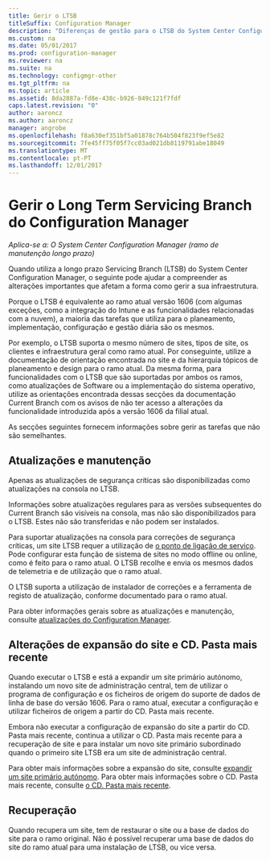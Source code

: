 ```yaml
---
title: Gerir o LTSB
titleSuffix: Configuration Manager
description: "Diferenças de gestão para o LTSB do System Center Configuration Manager."
ms.custom: na
ms.date: 05/01/2017
ms.prod: configuration-manager
ms.reviewer: na
ms.suite: na
ms.technology: configmgr-other
ms.tgt_pltfrm: na
ms.topic: article
ms.assetid: 8da2887a-fd8e-438c-b926-849c121f7fdf
caps.latest.revision: "0"
author: aaroncz
ms.author: aaroncz
manager: angrobe
ms.openlocfilehash: f8a630ef351bf5a01878c764b504f823f9ef5e82
ms.sourcegitcommit: 7fe45ff75f05f7cc03ad021db8119791abe18049
ms.translationtype: MT
ms.contentlocale: pt-PT
ms.lasthandoff: 12/01/2017
---
```

# <a name="manage-the-long-term-servicing-branch-of-configuration-manager"></a>Gerir o Long Term Servicing Branch do Configuration Manager

*Aplica-se a: O System Center Configuration Manager (ramo de manutenção longo prazo)*

Quando utiliza a longo prazo Servicing Branch (LTSB) do System Center Configuration Manager, o seguinte pode ajudar a compreender as alterações importantes que afetam a forma como gerir a sua infraestrutura.

Porque o LTSB é equivalente ao ramo atual versão 1606 (com algumas exceções, como a integração do Intune e as funcionalidades relacionadas com a nuvem), a maioria das tarefas que utiliza para o planeamento, implementação, configuração e gestão diária são os mesmos.

Por exemplo, o LTSB suporta o mesmo número de sites, tipos de site, os clientes e infraestrutura geral como ramo atual. Por conseguinte, utilize a documentação de orientação encontrada no site e da hierarquia tópicos de planeamento e design para o ramo atual. Da mesma forma, para funcionalidades com o LTSB que são suportadas por ambos os ramos, como atualizações de Software ou a implementação do sistema operativo, utilize as orientações encontrada dessas secções da documentação Current Branch com os avisos de não ter acesso a alterações da funcionalidade introduzida após a versão 1606 da filial atual.

As secções seguintes fornecem informações sobre gerir as tarefas que não são semelhantes.

## <a name="updates-and-servicing"></a>Atualizações e manutenção
Apenas as atualizações de segurança críticas são disponibilizadas como atualizações na consola no LTSB.  

Informações sobre atualizações regulares para as versões subsequentes do Current Branch são visíveis na consola, mas não são disponibilizados para o LTSB. Estes não são transferidas e não podem ser instalados.

Para suportar atualizações na consola para correções de segurança críticas, um site LTSB requer a utilização de [o ponto de ligação de serviço](/sccm/core/servers/deploy/configure/about-the-service-connection-point). Pode configurar esta função de sistema de sites no modo offline ou online, como é feito para o ramo atual. O LTSB recolhe e envia os mesmos dados de telemetria e de utilização que o ramo atual.

O LTSB suporta a utilização de instalador de correções e a ferramenta de registo de atualização, conforme documentado para o ramo atual.

Para obter informações gerais sobre as atualizações e manutenção, consulte [atualizações do Configuration Manager](/sccm/core/servers/manage/updates).


## <a name="changes-for-site-expansion-and-the-cdlatest-folder"></a>Alterações de expansão do site e CD. Pasta mais recente
Quando executar o LTSB e está a expandir um site primário autónomo, instalando um novo site de administração central, tem de utilizar o programa de configuração e os ficheiros de origem do suporte de dados de linha de base do versão 1606. Para o ramo atual, executar a configuração e utilizar ficheiros de origem a partir do CD. Pasta mais recente.

Embora não executar a configuração de expansão do site a partir do CD. Pasta mais recente, continua a utilizar o CD. Pasta mais recente para a recuperação de site e para instalar um novo site primário subordinado quando o primeiro site LTSB era um site de administração central.

Para obter mais informações sobre a expansão do site, consulte [expandir um site primário autónomo](/sccm/core/servers/deploy/install/use-the-setup-wizard-to-install-sites#expand-a-stand-alone-primary-site). Para obter mais informações sobre o CD. Pasta mais recente, consulte [o CD. Pasta mais recente](/sccm/core/servers/manage/the-cd.latest-folder).


## <a name="recovery"></a>Recuperação
Quando recupera um site, tem de restaurar o site ou a base de dados do site para o ramo original. Não é possível recuperar uma base de dados do site do ramo atual para uma instalação de LTSB, ou vice versa.
